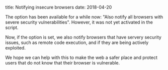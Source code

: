 title: Notifying insecure browsers
date: 2018-04-20

The option has been available for a while now: "Also notify all browsers with severe security vulnerabilities". 
However, it was not yet activated in the script.

Now, if the option is set, we also notify browsers that have servery security issues,
such as remote code execution, and if they are being actively exploited.

We hope we can help with this to make the web a safer place and protect users that do not know that their browser is vulnerable.

